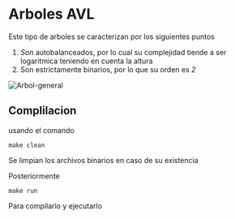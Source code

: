 # Arboles AVL

Este tipo de arboles se caracterizan por los siguientes puntos 

1. *Son* autobalanceados, por lo cual su complejidad tiende a ser logaritmica teniendo en cuenta la altura
2. Son estrictamente binarios, por lo que su orden es *2*

![Arbol-general](https://github.com/SalomonAvila/Data_Structures/blob/main/Taller03_Trees/Arbol%20AVL/AVL.svg)

## Complilacion

usando el comando
```
make clean
```
Se limpian los archivos binarios en caso de su existencia

Posteriormente
```
make run
```
Para compilarlo y ejecutarlo
